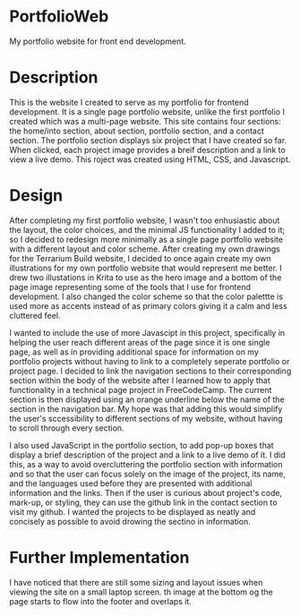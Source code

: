 # PortfolioWeb
My portfolio website for front end development.

# Description
This is the website I created to serve as my portfolio for frontend development. It is a single page portfolio website, unlike the first portfolio I created which was a multi-page website. This site contains four sections: the home/into section, about section, portfolio section, and a contact section. The portfolio section displays six project that I have created so far. When clicked, each project image provides a breif description and a link to view  a live demo. This roject was created using HTML, CSS, and Javascript.

# Design
After completing my first portfolio website, I wasn't too enhusiastic about the layout, the color choices, and the minimal JS functionality I added to it; so I decided to redesign more minimally as a single page portfolio website with a different layout and color scheme. After creating my own drawings for the Terrarium Build website, I decided to once again create my own illustrations for my own portfolio website that would represent me better. I drew two illustations in Krita to use as the hero image and a bottom of the page image representing some of the tools that I use for frontend development. I also changed the color scheme so that the color palettte is used more as accents instead of as primary colors giving it a calm and less cluttered feel.

I wanted to include the use of more Javascipt in this project, specifically in helping the user reach different areas of the page since it is one single page, as well as in providing additional space for information on my portfolio projects without having to link to a completely seperate portfolio or project page. I decided to link the navigation sections to their corresponding section within the body of the website after I learned how to apply that functionality in a technical page project in FreeCodeCamp. The current section is then displayed using an orange underline below the name of the section in the navigation bar. My hope was that adding this would simplify the user's sccessibility to different sections of my website, without having to scroll through every section.

I also used JavaScript in the portfolio section, to add pop-up boxes that display a brief description of the project and a link to a live demo of it. I did this, as a way to avoid overcluttering the portfolio section with information and so that the user can focus solely on the image of the project, its name, and the languages used before they are presented with additional information and the links. Then if the user is curious about project's code, mark-up, or styling, they can use the github link in the contact section to visit my github. I wanted the projects to be displayed as neatly and concisely as possible to avoid drowing the sectino in information.

# Further Implementation 
I have noticed that there are still some sizing and layout issues when viewing the site on a small laptop screen. th image at the bottom og the page starts to flow into the footer and overlaps it. 
